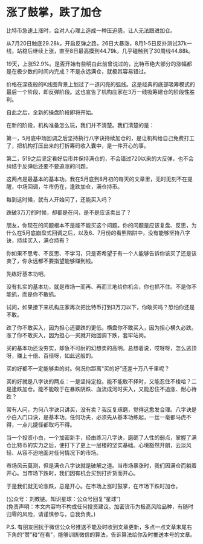 # 涨了鼓掌，跌了加仓

比特币急速上涨时，会对人心理上造成一种压迫感，让人无法跟进加仓。

从7月20日触底29.28k，开启反弹之路，26日大暴涨，8月1-5日反扑测试37k一线，站稳后继续上涨，直至8日最高摸到44.79k，几乎碰触到了30周线44.88k。

19天，上涨52.9%。是否开始有些明白此前曾说过的，比特币绝大部分的涨幅都是在极少数的时间内完成？不是永远满仓，就极其容易错过。

价格在深夜般的K线图背景上划过了一道闪亮的弧线。这是经典的底部吸筹模式的最后一个阶段，即反弹阶段。这也宣告了机构庄家在3万一线吸筹建仓的阶段性胜利。

自此之后，全新的操盘阶段即将开始。

在新的阶段，机构准备怎么玩，我们并不清楚。我们清楚的是：

第一，5月底中场回调之后坚持执行八字诀持续加仓的，是让机构给自己免费打工了，把机构打压出来的打折筹码收入囊中，是一件开心的事。

第二，519之后坚定看好后市并保持满仓的，不会错过720以来的大反弹，也不会纠结于反弹后还要不要追涨的问题。

这两点是最基本的基本功。我在5月底到8月初的每天的文章里，无时无刻不在提醒，中场回调，牛市仍在，逢跌加仓，满仓持币。

每到这时候，就有人开始问了，还能买入吗？

跌破3万刀的时候，却都是在问，是不是应该卖出了？

朋友，你现在的问题根本不是能不能买这个问题。你的问题是应该复盘、反思，为什么在5月底崩盘式回调之后，以及6、7月份的看熊陷阱中，没有能够坚持八字诀，持续买入，满仓持有？

你如果不思考、不反思、不学习，只是寄希望于有一个人能够告诉你该买了还是该卖了，你永远都不要指望能够赚到钱。

先练好基本功吧。

没有扎实的基本功，就是市场一而再、再而三地给你机会，你也抓不住。不是你不能抓，而是你不敢抓。

试问，如果接下来机构庄家再次把比特币打到3万刀以下，你敢买吗？恐怕你还是不敢。

跌了你不敢买入，因为担心还要跌的更低。横盘你不敢买入，因为担心横久必跌。涨了你不敢买入，因为担心一买就开始回调下跌，套牢站岗。

买的基本功还没夯实，却急不可耐的幻想卖的高明。总想着说，哎呀呀，怎么逃顶呀，赚上十倍、百倍呀，如此这般的。

买的好都不一定能够卖的对。何况你距离“买的好”还差十万八千里呢？

买的好就是八字诀的两点：一是坚持定投。能不能敢不择时，又能忍住不梭哈？二是逢跌加仓。能不能敢于在暴跌阴跌、血流成河时买入，又能忍住不追涨、耐心待跌？

常有人问，为何八字诀只讲买，没有卖？我反复琢磨，觉得这愈发合理。八字诀是小白入门口诀，是基本功。任何功夫，必须先从基本功练起，一丝一毫都马虎不得，一点儿捷径都取巧不得。

当一个投资小白，一个加密新手，经由练习八字诀，磨砺了人性的弱点，掌握了满仓比特币的实力之后，便打下了更上一层楼的坚实基础。心境豁然开朗，云淡风轻、从容不迫地面对任何情况下的市场。

市场风云莫测，但是满仓八字诀就是破解之道。当市场暴涨时，我们因满仓而躺着开心。当市场下跌时，我们因有机会买到打折货而开心。

于是我们就无论涨跌，总是开心。在市场上涨时鼓掌，在市场下跌时加仓。

(公众号：刘教链。知识星球：公众号回复“星球”) \
(免责声明：本文内容均不构成任何投资建议。加密货币为极高风险品种，有随时归零的风险，请谨慎参与，自我负责。)

P.S. 有朋友困扰于微信公众号推送不能及时收到文章更新，多点一点文章末尾右下角的“赞”和“在看”，能够训练微信的算法，告诉算法给你及时推送​本号的文章。
